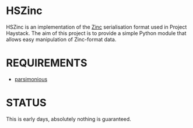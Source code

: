 HSZinc
======

HSZinc is an implementation of the [Zinc](http://project-haystack.org/doc/Zinc)
serialisation format used in Project Haystack.  The aim of this project is to
provide a simple Python module that allows easy manipulation of Zinc-format
data.

REQUIREMENTS
============

- [parsimonious](https://github.com/erikrose/parsimonious)

STATUS
======

This is early days, absolutely nothing is guaranteed.
